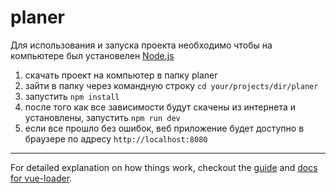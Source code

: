 # planer

Для использования и запуска проекта необходимо чтобы на компьютере был установелен [Node.js](https://nodejs.org/en/download/)

1) скачать проект на компьютер в папку planer
2) зайти в папку через командную строку `cd your/projects/dir/planer`
3) запустить `npm install`
4) после того как все зависимости будут скачены из интернета и установлены, запустить `npm run dev`
5) если все прошло без ошибок, веб приложение будет доступно в браузере по адресу `http://localhost:8080`

---
For detailed explanation on how things work, checkout the [guide](http://vuejs-templates.github.io/webpack/) and [docs for vue-loader](http://vuejs.github.io/vue-loader).
